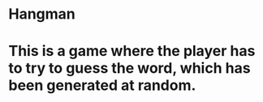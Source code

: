 # Hangman

# This is a game where the player has to try to guess the word, which has been generated at random.
